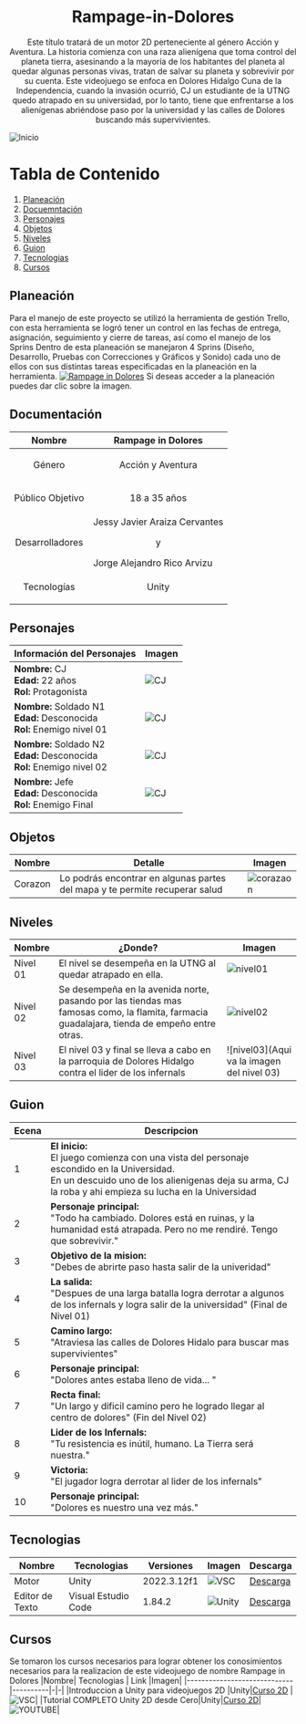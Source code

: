 <h1 align="center">
 Rampage-in-Dolores
</h1>
<p align = "center">
Este título tratará de un motor 2D perteneciente al género Acción y Aventura. La historia comienza con una raza alienígena que toma control del planeta tierra, asesinando a la mayoría de los habitantes del planeta al quedar algunas personas vivas, tratan de salvar su planeta y sobrevivir por su cuenta. Este videojuego se enfoca en Dolores Hidalgo Cuna de la Independencia, cuando la invasión ocurrió, CJ un estudiante de la UTNG quedo atrapado en su universidad, por lo tanto, tiene que enfrentarse a los alienígenas abriéndose paso por la universidad y las calles de Dolores buscando más supervivientes.
</p>

 ![Inicio](Recursos/Imagenes/PantallaDeInicio.png)

# Tabla de Contenido
1. [Planeación](#planeación)
2. [Docuemntación](#documentación)
3. [Personajes](#personajes)
4. [Objetos](#objetos)
5. [Niveles](#niveles)
6. [Guion](#guion)
7. [Tecnologias](#tecnologias)
8. [Cursos](#cursos)

## Planeación

Para el manejo de este proyecto se utilizó la herramienta de gestión Trello, con esta herramienta se logró tener un control en las fechas de entrega, asignación, seguimiento y cierre de tareas, así como el manejo de los Sprins
Dentro de esta planeación se manejaron 4 Sprins  (Diseño, Desarrollo, Pruebas con Correcciones y Gráficos y Sonido) cada uno de ellos con sus distintas tareas especificadas en la planeación en la herramienta.
[![Rampage in Dolores](Recursos/Imagenes/Trello.png)](https://trello.com/invite/b/gSOHMoco/ATTI30bae9661405075f4dc8e277c053d957BF3BAC1D/rampage-dolores) Si deseas acceder a la planeación puedes dar clic sobre la imagen.


## Documentación
| Nombre              | Rampage in Dolores                       |
|---------------------|------------------------------------------|
| <p align = "center">Género </p>          | <p align = "center">Acción y Aventura</p>|
|<p align = "center">Público Objetivo</p>  | <p align = "center">18 a 35 años</p>     |
|<p align = "center">Desarrolladores</p>| Jessy Javier Araiza Cervantes <br> <p align = "center">y</p>  Jorge Alejandro Rico Arvizu |
|<p align = "center">Tecnologías </p>| <p align = "center">Unity</p>            |

## Personajes
| Información del Personajes  | Imagen                        |
|-----------------------------|-------------------------------|
| **Nombre:** CJ <br> **Edad:** 22 años <br>  **Rol:** Protagonista      | ![CJ](Recursos/Imagenes/CJ.png) |
| **Nombre:** Soldado N1 <br> **Edad:** Desconocida <br>  **Rol:** Enemigo nivel 01    | ![CJ](Recursos/Imagenes/Enemigo.png) |
| **Nombre:** Soldado N2 <br> **Edad:** Desconocida <br>  **Rol:** Enemigo nivel 02    | ![CJ](Recursos/Imagenes/CJ.png) |
| **Nombre:** Jefe <br> **Edad:** Desconocida <br>  **Rol:** Enemigo Final    | ![CJ](Recursos/Imagenes/CJ.png) |

## Objetos
|Nombre | Detalle| Imagen |
|-|-|-| 
|Corazon | Lo podrás encontrar en algunas partes del mapa y te permite recuperar salud | ![corazaon](Recursos/Imagenes/Corazones.png)|

## Niveles
|Nombre| ¿Donde? |Imagen|
|-|-|-|
|Nivel 01|El nivel se desempeña en la UTNG al quedar atrapado en ella.| ![nivel01](Recursos/Imagenes/Nivel01.png)|
|Nivel 02|Se desempeña en la avenida norte, pasando por las tiendas mas famosas como, la flamita, farmacia guadalajara, tienda de empeño entre otras.| ![nivel02](Recursos/Imagenes/Nivel02.png)|
|Nivel 03|El nivel 03 y final se lleva a cabo en la parroquia de Dolores Hidalgo contra el lider de los infernals|![nivel03](Aqui va la imagen del nivel 03) |

## Guion
|Ecena | Descripcion |
|- |-|
|1|**El inicio:** <br> El juego comienza con una vista del personaje escondido en la Universidad. <br> En un descuido uno de los alienigenas deja su arma, CJ la roba y ahi empieza su lucha en la Universidad|
|2|**Personaje principal:** <br> "Todo ha cambiado. Dolores está en ruinas, y la humanidad está atrapada. Pero no me rendiré. Tengo que sobrevivir."|
|3|**Objetivo de la mision:** <br> "Debes de abrirte paso hasta salir de la univeridad"|
|4|**La salida:** <br> "Despues de una larga batalla logra derrotar a algunos de los infernals y logra salir de la universidad" (Final de Nivel 01)|
|5|**Camino largo:** <br> "Atraviesa las calles de Dolores Hidalo para buscar mas supervivientes"|
|6|**Personaje principal:** <br> "Dolores antes estaba lleno de vida... "|
|7|**Recta final:** <br> "Un largo y dificil camino pero he logrado llegar al centro de dolores" (Fin del Nivel 02)|
|8|**Lider de los Infernals:** <br> "Tu resistencia es inútil, humano. La Tierra será nuestra."|
|9|**Victoria:** <br> "El jugador logra derrotar al lider de los infernals"|
|10|**Personaje principal:** <br> "Dolores es nuestro una vez más."|

## Tecnologias

|Nombre| Tecnologias  | Versiones            |Imagen|Descarga|
|-----------------------------|----------|-|-|-|
|Motor |Unity|2022.3.12f1|![VSC](Recursos/Imagenes/VSC.png)|[Descarga](https://unity.com/es/download)|
|Editor de Texto|Visual Estudio Code|1.84.2|![Unity](Recursos/Imagenes/UnityHub.png)|[Descarga](https://code.visualstudio.com/)|

## Cursos

Se tomaron los cursos necesarios para lograr obtener los conosimientos necesarios para la realizacion de este videojuego de nombre Rampage in Dolores 
|Nombre| Tecnologias  | Link        |Imagen|
|-----------------------------|----------|-|-|
|Introduccion a Unity para videojuegos 2D |Unity|[Curso 2D](https://www.domestika.org/es/courses/716-introduccion-a-unity-para-videojuegos-2d/course) |![VSC](Recursos/Imagenes/Curso_2DDomestica.png)|
|Tutorial COMPLETO Unity 2D desde Cero|Unity|[Curso 2D](https://www.youtube.com/watch?v=GbmRt0wydQU&pp=ygUOY3Vyc28gMmQgdW5pdHk%3D)|![YOUTUBE](Recursos/Imagenes/Curso_2DYoutube.png)|
